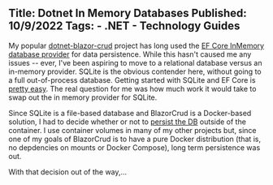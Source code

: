 Title: Dotnet In Memory Databases
Published: 10/9/2022
Tags:
    - .NET
    - Technology Guides
---
My popular [dotnet-blazor-crud](https://github.com/thbst16/dotnet-blazor-crud) project has long used the [EF Core InMemory database provider](https://exceptionnotfound.net/ef-core-inmemory-asp-net-core-store-database/) for data persistence. While this hasn't caused me any issues -- ever, I've been aspiring to move to a relational database versus an in-memory provider. SQLite is the obvious contender here, without going to a full out-of-process database. Getting started with SQLite and EF Core is [pretty easy](https://www.koderdojo.com/blog/getting-started-with-entity-framework-core-and-sqlite). The real question for me was how much work it would take to swap out the in memory provider for SQLite.

Since SQLite is a file-based database and BlazorCrud is a Docker-based solution, I had to decide whether or not to [persist the DB](https://docs.docker.com/get-started/05_persisting_data/) outside of the container. I use container volumes in many of my other projects but, since one of my goals of BlazorCrud is to have a pure Docker distribution (that is, no depdencies on mounts or Docker Compose), long term persistence was out.

With that decision out of the way,...